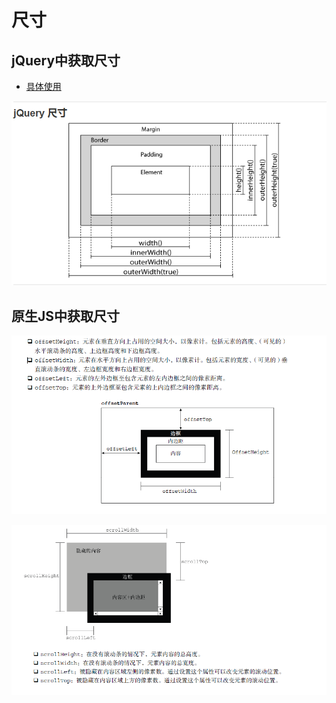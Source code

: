 # 尺寸

## jQuery中获取尺寸

-   [具体使用](https://www.wolai.com/9ZJHvZXLnu9gqTPM1gxskD#b4yiR1vJHNA2ix8tRqZFPT "具体使用")

![](file/jQuery尺寸_wvkVaH-jG5.png)

## 原生JS中获取尺寸

![](file/原生js中的offset_pBBbAKddjQ.png)

![](file/原生js中的scroll家族_1TnE7YkGQ1.png)
